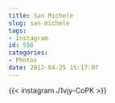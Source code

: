 ```yaml
---
title: San Michele
slug: san-michele
tags:
- Instagram
id: 556
categories:
- Photos
date: 2012-04-25 15:17:07
---
```


{{< instagram J1vjy-CoPK >}}
